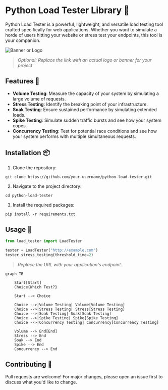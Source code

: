 
# Python Load Tester Library 🚀

Python Load Tester is a powerful, lightweight, and versatile load testing tool crafted specifically for web applications. Whether you want to simulate a horde of users hitting your website or stress test your endpoints, this tool is your companion.

![Banner or Logo](url-to-banner-or-logo.png) 
> *Optional: Replace the link with an actual logo or banner for your project*

## Features 🌟

- **Volume Testing**: Measure the capacity of your system by simulating a large volume of requests.
- **Stress Testing**: Identify the breaking point of your infrastructure.
- **Soak Testing**: Ensure sustained performance by simulating extended loads.
- **Spike Testing**: Simulate sudden traffic bursts and see how your system copes.
- **Concurrency Testing**: Test for potential race conditions and see how your system performs with multiple simultaneous requests.

## Installation 📦

1. Clone the repository:
```
git clone https://github.com/your-username/python-load-tester.git
```
2. Navigate to the project directory:
```
cd python-load-tester
```
3. Install the required packages:
```
pip install -r requirements.txt
```

## Usage 🚀

```python
from load_tester import LoadTester

tester = LoadTester("http://example.com")
tester.stress_testing(threshold_time=2)
```
> *Replace the URL with your application's endpoint.*

```mermaid
graph TB

    Start[Start]
    Choice{Which Test?}

    Start --> Choice

    Choice -->|Volume Testing| Volume[Volume Testing]
    Choice -->|Stress Testing| Stress[Stress Testing]
    Choice -->|Soak Testing| Soak[Soak Testing]
    Choice -->|Spike Testing| Spike[Spike Testing]
    Choice -->|Concurrency Testing| Concurrency[Concurrency Testing]

    Volume --> End[End]
    Stress --> End
    Soak --> End
    Spike --> End
    Concurrency --> End

```



## Contributing 🤝

Pull requests are welcome! For major changes, please open an issue first to discuss what you'd like to change.
